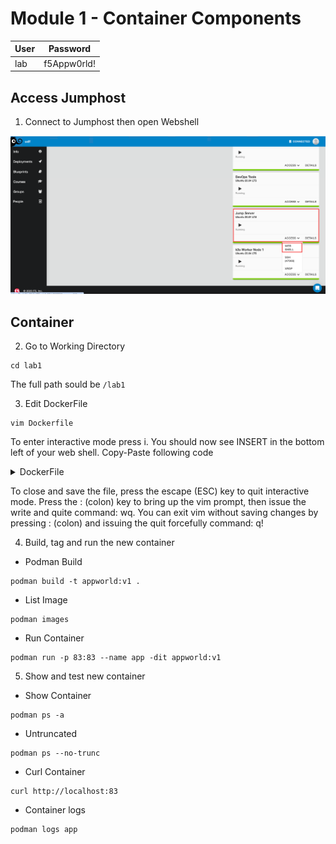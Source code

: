 # Module 1 - Container Components
|User|Password|
|---|---|
|lab|f5Appw0rld!|

## Access Jumphost

1. Connect to Jumphost then open Webshell
<img width="1000" alt="VSwithPolicy" src="https://github.com/bsamodro/ContainerAndKubernetes/blob/25149847079af251784e5fe6808f3ef1e043335c/images/jumphost_webshell2.png">

## Container

2. Go to Working Directory
```
cd lab1
```
  The full path sould be `/lab1`

3. Edit DockerFile
```
vim Dockerfile
```
  To enter interactive mode press i. You should now see INSERT in the bottom left of your web shell. Copy-Paste following code

<details>
<summary>DockerFile</summary>
  
```
FROM nginx
RUN rm -f /etc/nginx/conf.d/default.conf

COPY web.conf /etc/nginx/conf.d/web.conf
COPY index.html /usr/share/nginx/html/index.html
EXPOSE 83/tcp
```
</details>

To close and save the file, press the escape (ESC) key to quit interactive mode. Press the : (colon) key to bring up the vim prompt, then issue the write and quite command: wq. You can exit vim without saving changes by pressing : (colon) and issuing the quit forcefully command: q!

4. Build, tag and run the new container

- Podman Build
```
podman build -t appworld:v1 .
```
- List Image
```
podman images
```
- Run Container
```
podman run -p 83:83 --name app -dit appworld:v1
```

5. Show and test new container

- Show Container
```
podman ps -a
```
- Untruncated
```
podman ps --no-trunc
```
- Curl Container
```
curl http://localhost:83
```

- Container logs

```
podman logs app
```
